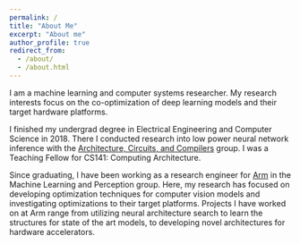 ```yaml
---
permalink: /
title: "About Me"
excerpt: "About me"
author_profile: true
redirect_from: 
  - /about/
  - /about.html
---
```


I am a machine learning and computer systems researcher. My research interests focus on the co-optimization of deep learning models and their target hardware platforms.

I finished my undergrad degree in Electrical Engineering and Computer Science in 2018. There I conducted research into low power neural network inference with the [Architecture, Circuits, and Compilers](https://vlsiarch.eecs.harvard.edu/) group. I was a Teaching Fellow for CS141: Computing Architecture.

Since graduating, I have been working as a research engineer for [Arm](https://www.arm.com/) in the Machine Learning and Perception group. Here, my research has focused on developing optimization techniques for computer vision models and investigating optimizations to their target platforms. Projects I have worked on at Arm range from utilizing neural architecture search to learn the structures for state of the art models, to developing novel architectures for hardware accelerators.


<!-- ----
I'm a CS PhD student at UC San Diego. I research the security and performance of complex systems. My advisor is Alex Snoeren and I'm a member of the SysNet Group.

I finished my undergrad degree in CS at Harvard in 2020. There I conducted research on serverless computing and browser security. I was a Teaching Fellow for the Systems Programming and Machine Organization class, and led the Harvard Political Review's tech team for two years.

Off campus, I served on the City of Cambridge's Open Data Review Board. I've also been a Research Intern at Google and a Software Engineering intern at Slack and Google.

You can contact me at aukani [at] ucsd (dot) edu.
----

I am a computer systems and architecture researcher. My research interests focus on improving the performance, efficiency, and environmental sustainability of computer systems and architecture by co-designing solutions across the computing stack.

My research optimizes the at-scale deployment of deep learning based personalized recommendation in order to enable next generation recommendation systems. Personalized recommendation is central to many Internet services we use on a daily basis including social media, search, video and movie streaming, and e-commerce platforms. Our work demonstrates that recommendation not only accounts for a majority of all AI cycles in data centers but also poses unique challenges to efficient execution that limits new modeling capabilities. Tackling these challenges we outline an in-depth analysis and characterization of the architectural implications of recommendation models across production data centers. Building on the characterization, we accelerate recommendation systems with  novel near memory processing systems, inference schedulers, and data center-scale specialized hardware for a wide set of neural recommendation models. Some of these solutions have been deployed in production data centers, demonstrating performance improvements at-scale. To enable future work into datacenter scale recommendation inference, we have open-sourced the proposed infrastructure, DeepRecSys and host the Personalized Recommendation Systems and Algorithms (PeRSonAl) workshop.

Given the growing demands for AI, emerging applications, and computing overall, I am also passionate about investigated new techniques to enable environmentally sustainable computing. We show that sustainable mobile and data-center scale computing requires reducing both operational energy consumption and embodied carbon from hardware manufacturing (Chasing Carbon). From a computing perspective this means we must rethink research and development across the computing stack (applications, systems, hardware, and devices) in order to build sustainable computer systems of the future. To this end, we host the Computing Landscapes for Environmental Accountability and Responsibility (CLEAR) workshop at ISCA 2021.

My past work has also included designing hardware accelerators for sparse RNNs, building and integrating a DNN accelerator into mobile SoC taped-out in 16nm, lossy compression techniques for DNNs, and quantifying the fault tolerance of DNNs.

I am an active steering committee member of the Computer Architecture Student Association, where I hope to build a more diverse and inclusive student community in computer architecture.

My work has received an IEEE MICRO Top Picks Honorable Mention (2020), as well as best paper nominations at the Parallel Architectures and Compilation Techniques (PACT 2019) and Design Automation Conference (DAC 2018).

I am a PhD student studying Computer Science in the Harvard Architecture, Circuits and Compilers group at Harvard University working with Professor David Brooks and Professor Gu-Yeon Wei. I have also been fortunate to collaborate with Facebook AI Research's (FAIR) SysML team where I am advised by Dr. Carole-Jean Wu. -->

<!-- 
This is the front page of a website that is powered by the [academicpages template](https://github.com/academicpages/academicpages.github.io) and hosted on GitHub pages. [GitHub pages](https://pages.github.com) is a free service in which websites are built and hosted from code and data stored in a GitHub repository, automatically updating when a new commit is made to the respository. This template was forked from the [Minimal Mistakes Jekyll Theme](https://mmistakes.github.io/minimal-mistakes/) created by Michael Rose, and then extended to support the kinds of content that academics have: publications, talks, teaching, a portfolio, blog posts, and a dynamically-generated CV. You can fork [this repository](https://github.com/academicpages/academicpages.github.io) right now, modify the configuration and markdown files, add your own PDFs and other content, and have your own site for free, with no ads! An older version of this template powers my own personal website at [stuartgeiger.com](http://stuartgeiger.com), which uses [this Github repository](https://github.com/staeiou/staeiou.github.io).

A data-driven personal website
======
Like many other Jekyll-based GitHub Pages templates, academicpages makes you separate the website's content from its form. The content & metadata of your website are in structured markdown files, while various other files constitute the theme, specifying how to transform that content & metadata into HTML pages. You keep these various markdown (.md), YAML (.yml), HTML, and CSS files in a public GitHub repository. Each time you commit and push an update to the repository, the [GitHub pages](https://pages.github.com/) service creates static HTML pages based on these files, which are hosted on GitHub's servers free of charge.

Many of the features of dynamic content management systems (like Wordpress) can be achieved in this fashion, using a fraction of the computational resources and with far less vulnerability to hacking and DDoSing. You can also modify the theme to your heart's content without touching the content of your site. If you get to a point where you've broken something in Jekyll/HTML/CSS beyond repair, your markdown files describing your talks, publications, etc. are safe. You can rollback the changes or even delete the repository and start over -- just be sure to save the markdown files! Finally, you can also write scripts that process the structured data on the site, such as [this one](https://github.com/academicpages/academicpages.github.io/blob/master/talkmap.ipynb) that analyzes metadata in pages about talks to display [a map of every location you've given a talk](https://academicpages.github.io/talkmap.html).

Getting started
======
1. Register a GitHub account if you don't have one and confirm your e-mail (required!)
1. Fork [this repository](https://github.com/academicpages/academicpages.github.io) by clicking the "fork" button in the top right. 
1. Go to the repository's settings (rightmost item in the tabs that start with "Code", should be below "Unwatch"). Rename the repository "[your GitHub username].github.io", which will also be your website's URL.
1. Set site-wide configuration and create content & metadata (see below -- also see [this set of diffs](http://archive.is/3TPas) showing what files were changed to set up [an example site](https://getorg-testacct.github.io) for a user with the username "getorg-testacct")
1. Upload any files (like PDFs, .zip files, etc.) to the files/ directory. They will appear at https://[your GitHub username].github.io/files/example.pdf.  
1. Check status by going to the repository settings, in the "GitHub pages" section

Site-wide configuration
------
The main configuration file for the site is in the base directory in [_config.yml](https://github.com/academicpages/academicpages.github.io/blob/master/_config.yml), which defines the content in the sidebars and other site-wide features. You will need to replace the default variables with ones about yourself and your site's github repository. The configuration file for the top menu is in [_data/navigation.yml](https://github.com/academicpages/academicpages.github.io/blob/master/_data/navigation.yml). For example, if you don't have a portfolio or blog posts, you can remove those items from that navigation.yml file to remove them from the header. 

Create content & metadata
------
For site content, there is one markdown file for each type of content, which are stored in directories like _publications, _talks, _posts, _teaching, or _pages. For example, each talk is a markdown file in the [_talks directory](https://github.com/academicpages/academicpages.github.io/tree/master/_talks). At the top of each markdown file is structured data in YAML about the talk, which the theme will parse to do lots of cool stuff. The same structured data about a talk is used to generate the list of talks on the [Talks page](https://academicpages.github.io/talks), each [individual page](https://academicpages.github.io/talks/2012-03-01-talk-1) for specific talks, the talks section for the [CV page](https://academicpages.github.io/cv), and the [map of places you've given a talk](https://academicpages.github.io/talkmap.html) (if you run this [python file](https://github.com/academicpages/academicpages.github.io/blob/master/talkmap.py) or [Jupyter notebook](https://github.com/academicpages/academicpages.github.io/blob/master/talkmap.ipynb), which creates the HTML for the map based on the contents of the _talks directory).

**Markdown generator**

I have also created [a set of Jupyter notebooks](https://github.com/academicpages/academicpages.github.io/tree/master/markdown_generator
) that converts a CSV containing structured data about talks or presentations into individual markdown files that will be properly formatted for the academicpages template. The sample CSVs in that directory are the ones I used to create my own personal website at stuartgeiger.com. My usual workflow is that I keep a spreadsheet of my publications and talks, then run the code in these notebooks to generate the markdown files, then commit and push them to the GitHub repository.

How to edit your site's GitHub repository
------
Many people use a git client to create files on their local computer and then push them to GitHub's servers. If you are not familiar with git, you can directly edit these configuration and markdown files directly in the github.com interface. Navigate to a file (like [this one](https://github.com/academicpages/academicpages.github.io/blob/master/_talks/2012-03-01-talk-1.md) and click the pencil icon in the top right of the content preview (to the right of the "Raw | Blame | History" buttons). You can delete a file by clicking the trashcan icon to the right of the pencil icon. You can also create new files or upload files by navigating to a directory and clicking the "Create new file" or "Upload files" buttons. 

Example: editing a markdown file for a talk
![Editing a markdown file for a talk](/images/editing-talk.png)

For more info
------
More info about configuring academicpages can be found in [the guide](https://academicpages.github.io/markdown/). The [guides for the Minimal Mistakes theme](https://mmistakes.github.io/minimal-mistakes/docs/configuration/) (which this theme was forked from) might also be helpful. -->
